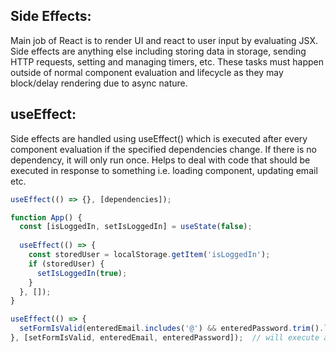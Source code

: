 ## Side Effects:
Main job of React is to render UI and react to user input by evaluating JSX. Side effects are anything else including storing data in storage, sending HTTP requests,
setting and managing timers, etc. These tasks must happen outside of normal component evaluation and lifecycle as they may block/delay rendering due to async nature.

## useEffect:
Side effects are handled using useEffect() which is executed after every component evaluation if the specified dependencies change. If there is no dependency,
it will only run once. Helps to deal with code that should be executed in response to something i.e. loading component, updating email etc.

```javascript
useEffect(() => {}, [dependencies]);

function App() {
  const [isLoggedIn, setIsLoggedIn] = useState(false);
  
  useEffect(() => {
    const storedUser = localStorage.getItem('isLoggedIn');
    if (storedUser) {
      setIsLoggedIn(true);
    }
  }, []); 
}

```

```javascript
useEffect(() => {
  setFormIsValid(enteredEmail.includes('@') && enteredPassword.trim().length > 6);
}, [setFormIsValid, enteredEmail, enteredPassword]);  // will execute again either one of them changes

```
